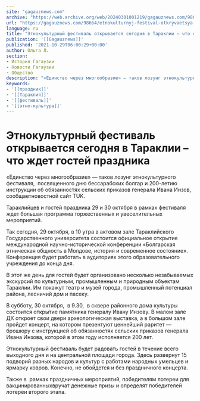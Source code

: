 ```yaml
---
site: "gagauznews.com"
archive: "https://web.archive.org/web/20240301001219/gagauznews.com/98664/etnokulturnyj-festival-otkryvaetsya-segodnya-v-taraklii-chto-zhdet-gostej-prazdnika.html"
url: "https://gagauznews.com/98664/etnokulturnyj-festival-otkryvaetsya-segodnya-v-taraklii-chto-zhdet-gostej-prazdnika.html"
language: ru
title: "Этнокультурный фестиваль открывается сегодня в Тараклии – что ждет гостей праздника"
publication: '[[Gagauznews]]'
published: '2021-10-29T06:00:29+00:00'
author: Ольга Л.
section:
- История Гагаузии
- Новости Гагаузии
- Общество
description: "«Единство через многообразие» — таков лозунг этнокультурного фестиваля, посвященного дню бессарабских болгар и 200-летию инструкции об обязанностях сельских приказов генерала Ивана Инзов, сообщает новостной сайт TUK. Тараклийцев и гостей праздника 29 и 30 октября в рамках фестиваля ждет большая программа торжественных и увеселительных мероприятий. Так сегодня, 29 октября, в 10 утра в актовом зале Тараклийского Государственного университета состоится официальное открытие международной научно-исторической конференции «Болгарская этническая общность в Молдове, история и современное состояние». Конференция будет работать в аудиториях этого образовательного учреждения до конца дня. В этот же день для гостей будет организовано несколько незабываемых экскурсий по культурным, промышленным и природным объектам […]"
keywords:
- '[[праздник]]'
- '[[Тараклия]]'
- '[[фестиваль]]'
- '[[этно-культура]]'
---
```


# Этнокультурный фестиваль открывается сегодня в Тараклии – что ждет гостей праздника

«Единство через многообразие» — таков лозунг этнокультурного фестиваля,  посвященного дню бессарабских болгар и 200-летию инструкции об обязанностях сельских приказов генерала Ивана Инзов, сообщаетновостной сайт TUK.

Тараклийцев и гостей праздника 29 и 30 октября в рамках фестиваля ждет большая программа торжественных и увеселительных мероприятий.

Так сегодня, 29 октября, в 10 утра в актовом зале Тараклийского Государственного университета состоится официальное открытие международной научно-исторической конференции «Болгарская этническая общность в Молдове, история и современное состояние». Конференция будет работать в аудиториях этого образовательного учреждения до конца дня.

В этот же день для гостей будет организовано несколько незабываемых экскурсий по культурным, промышленным и природным объектам Тараклии. Им покажут театр и музей города, промышленный потенциал района, лесничий дом и пасеку.

В субботу, 30 октября,  в 9.30,  в сквере районного дома культуры состоится открытие памятника генералу Ивану Инзову. В малом зале ДК откроет свои двери археологическая выставка, а в большом зале пройдет концерт, на котором презентуют ценнейший раритет — брошюру с инструкцией об обязанностях сельских приказов генерала Ивана Инзова, которой в этом году исполняется 200 лет.

Этнокультурный фестиваль будет радовать гостей в течение всего выходного дня и на центральной площади города. Здесь развернут 15 подворий разных народов и культур с работами народных умельцев и ярмарку ковров. Конечно, не обойдется и без праздничного концерта.

Также в  рамках праздничных мероприятий, победителям лотереи для вакцинированныхвручат денежные призы и определят победителей лотереи второго этапа.
